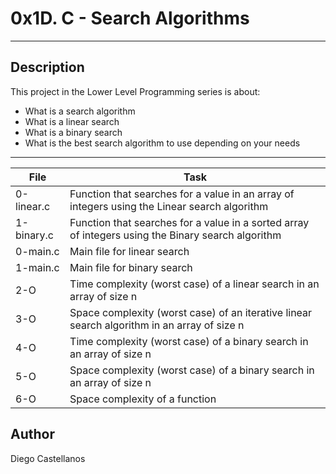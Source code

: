 # 0x1D. C - Search Algorithms
---
## Description

This project in the Lower Level Programming series is about:
* What is a search algorithm
* What is a linear search
* What is a binary search
* What is the best search algorithm to use depending on your needs

---
File|Task
---|---
0-linear.c | Function that searches for a value in an array of integers using the Linear search algorithm
1-binary.c | Function that searches for a value in a sorted array of integers using the Binary search algorithm
0-main.c | Main file for linear search
1-main.c | Main file for binary search
2-O | Time complexity (worst case) of a linear search in an array of size n
3-O | Space complexity (worst case) of an iterative linear search algorithm in an array of size n
4-O | Time complexity (worst case) of a binary search in an array of size n
5-O | Space complexity (worst case) of a binary search in an array of size n
6-O | Space complexity of a function

## Author
Diego Castellanos
